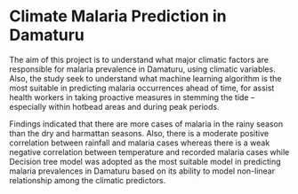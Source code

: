 # Climate Malaria Prediction in Damaturu
The aim of this project is to understand what major climatic factors are responsible for malaria prevalence in Damaturu, using climatic variables. Also, the study seek to understand what machine learning algorithm is the most suitable in predicting malaria occurrences ahead of time, for assist health workers in taking proactive measures in stemming the tide – especially within hotbead areas and during peak periods.

Findings indicated that there are more cases of malaria in the rainy season than the dry and harmattan seasons. Also, there is a moderate positive correlation between rainfall and malaria cases whereas there is a weak negative correlation between temperature and recorded malaria cases while Decision tree model was adopted as the most suitable model in predicting malaria prevalences in Damaturu based on its ability to model non-linear relationship among the climatic predictors. 
